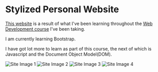 # Stylized Personal Website

[This website](https://davidjosephind.github.io/Stylized-Personal-Website/) is a result of what I've been learning throughout the [Web Development course](https://www.udemy.com/course/the-complete-web-development-bootcamp/) I've been taking.

I am currently learning Bootstrap.

I have got lot more to learn as part of this course, the next of which is Javascript and the Document Object Model(DOM).

![Site Image 1](https://raw.githubusercontent.com/davidjosephind/CSS-MySite/main/images/Site-img-1.jpg)
![Site Image 2](https://raw.githubusercontent.com/davidjosephind/CSS-MySite/main/images/Site-img-2.jpg)
![Site Image 3](https://raw.githubusercontent.com/davidjosephind/CSS-MySite/main/images/Site-img-6.jpg)
![Site Image 4](https://raw.githubusercontent.com/davidjosephind/CSS-MySite/main/images/Site-img-5.jpg)
